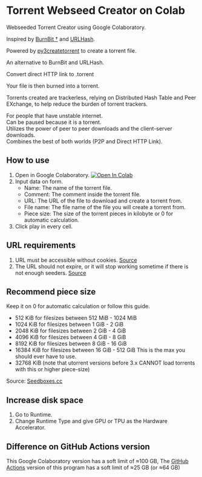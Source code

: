 # Torrent Webseed Creator on Colab
Webseeded Torrent Creator using Google Colaboratory.

Inspired by [BurnBit †](https://web.archive.org/web/20160304022643/http://burnbit.com/) and [URLHash](http://www.urlhash.com/).

Powered by [py3createtorrent](https://github.com/rsnitsch/py3createtorrent) to create a torrent file.

An alternative to BurnBit and URLHash.

Convert direct HTTP link to .torrent

Your file is then burned into a torrent.

Torrents created are trackerless, relying on Distributed Hash Table and Peer EXchange, to help reduce the burden of torrent trackers.

For people that have unstable internet.\
Can be paused because it is a torrent.\
Utilizes the power of peer to peer downloads and the client-server downloads.\
Combines the best of both worlds (P2P and Direct HTTP Link).

## How to use
1. Open in Google Colaboratory.
[![Open In Colab](https://colab.research.google.com/assets/colab-badge.svg)](https://colab.research.google.com/github/AnimMouse/torrent-webseed-creator-colab/blob/master/Torrent_Webseed_Creator.ipynb)
2. Input data on form.
   * Name: The name of the torrent file.
   * Comment: The comment inside the torrent file.
   * URL: The URL of the file to download and create a torrent from.
   * File name: The file name of the file you will create a torrent from.
   * Piece size: The size of the torrent pieces in kilobyte or 0 for automatic calculation.
3. Click play in every cell.

## URL requirements
1. URL must be accessible without cookies. [Source](http://www.urlhash.com/)
2. The URL should not expire, or it will stop working sometime if there is not enough seeders. [Source](https://web.archive.org/web/20160310075751/http://burnbit.com/faq#httpseeds)

## Recommend piece size
Keep it on 0 for automatic calculation or follow this guide.

* 512 KiB for filesizes between 512 MiB - 1024 MiB
* 1024 KiB for filesizes between 1 GiB - 2 GiB
* 2048 KiB for filesizes between 2 GiB - 4 GiB
* 4096 KiB for filesizes between 4 GiB - 8 GiB
* 8192 KiB for filesizes between 8 GiB - 16 GiB
* 16384 KiB for filesizes between 16 GiB - 512 GiB This is the max you should ever have to use.
* 32768 KiB (note that utorrent versions before 3.x CANNOT load torrents with this or higher piece-size)

Source: [Seedboxes.cc](https://community.seedboxes.cc/articles/how-to-create-a-torrent-via-the-command-line)

## Increase disk space
1. Go to Runtime.
2. Change Runtime Type and give GPU or TPU as the Hardware Accelerator.

## Difference on GitHub Actions version
This Google Colaboratory version has a soft limit of ≈100 GB, The [GitHub Actions](https://github.com/AnimMouse/torrent-webseed-creator) version of this program has a soft limit of ≈25 GB (or ≈64 GB)